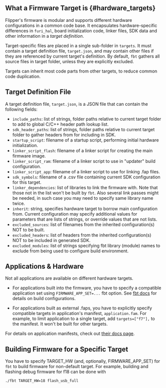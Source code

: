 ## What a Firmware Target is {#hardware_targets}

Flipper's firmware is modular and supports different hardware configurations in a common code base. It encapsulates
hardware-specific differences in `furi_hal`, board initialization code, linker files, SDK data and other information in
a _target definition_.

Target-specific files are placed in a single sub-folder in `targets`. It must contain a target definition file,
`target.json`, and may contain other files if they are referenced by current target's definition. By default, `fbt`
gathers all source files in target folder, unless they are explicitly excluded.

Targets can inherit most code parts from other targets, to reduce common code duplication.

## Target Definition File

A target definition file, `target.json`, is a JSON file that can contain the following fields:

* `include_paths`: list of strings, folder paths relative to current target folder to add to global C/C++ header path
  lookup list.
* `sdk_header_paths`: list of strings, folder paths relative to current target folder to gather headers from for
  including in SDK.
* `startup_script`: filename of a startup script, performing initial hardware initialization.
* `linker_script_flash`: filename of a linker script for creating the main firmware image.
* `linker_script_ram`: filename of a linker script to use in "updater" build configuration.
* `linker_script_app`: filename of a linker script to use for linking .fap files.
* `sdk_symbols`: filename of a .csv file containing current SDK configuration for this target.
* `linker_dependencies`: list of libraries to link the firmware with. Note that those not in the list won't be built by
  `fbt`. Also several link passes might be needed, in such case you may need to specify same library name twice.
* `inherit`: string, specifies hardware target to borrow main configuration from. Current configuration may specify
  additional values for parameters that are lists of strings, or override values that are not lists.
* `excluded_sources`: list of filenames from the inherited configuration(s) NOT to be built.
* `excluded_headers`: list of headers from the inherited configuration(s) NOT to be included in generated SDK.
* `excluded_modules`: list of strings specifying fbt library (module) names to exclude from being used to configure
  build environment.

## Applications & Hardware

Not all applications are available on different hardware targets.

* For applications built into the firmware, you have to specify a compatible application set using
  `FIRMWARE_APP_SET=...` fbt option. See [fbt docs](./fbt.md) for details on build configurations.

* For applications built as external .faps, you have to explicitly specify compatible targets in application's manifest,
  `application.fam`. For example, to limit application to a single target, add `targets=["f7"],` to the manifest. It
  won't be built for other targets.

For details on application manifests, check out [their docs page](./AppManifests.md).

## Building Firmware for a Specific Target

You have to specify TARGET_HW (and, optionally, FIRMWARE_APP_SET) for `fbt` to build firmware for non-default target.
For example, building and flashing debug firmware for f18 can be done with

    ./fbt TARGET_HW=18 flash_usb_full

